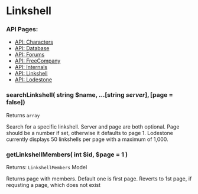# Linkshell

### API Pages:
- [API: Characters](/docs/ApiCharacters.md)
- [API: Database](/docs/ApiDatabase.md)
- [API: Forums](/docs/ApiForums.md)
- [API: FreeCompany](/docs/ApiFreeCompany.md)
- [API: Internals](/docs/ApiInternals.md)
- [API: Linkshell](/docs/ApiLinkshell.md)
- [API: Lodestone](/docs/ApiLodestone.md)

### searchLinkshell( string $name, ...[string $server], [$page = false])
Returns `array`

Search for a specific linkshell. Server and page are both optional. Page should be a number if set, otherwise it defaults to page 1. Lodestone currently displays 50 linkshells per page with a maximum of 1,000.


### getLinkshellMembers( int $id, $page = 1 )
Returns: `LinkshellMembers` Model

Returns page with members. Default one is first page. Reverts to 1st page, if requsting a page, which does not exist
